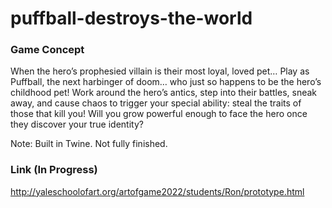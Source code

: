 # puffball-destroys-the-world

### Game Concept
When the hero’s prophesied villain is their most loyal, loved pet…
Play as Puffball, the next harbinger of doom… who just so happens to be the hero’s childhood pet! Work around the hero’s antics, step into their battles, sneak away, and cause chaos to trigger your special ability: steal the traits of those that kill you!
Will you grow powerful enough to face the hero once they discover your true identity? 

Note: Built in Twine. Not fully finished.

### Link (In Progress)
http://yaleschoolofart.org/artofgame2022/students/Ron/prototype.html

